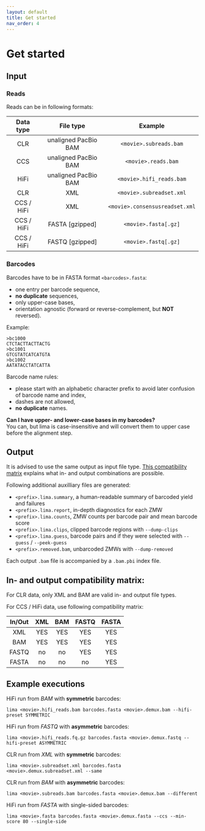 ```yaml
---
layout: default
title: Get started
nav_order: 4
---
```


# Get started
## Input

### Reads

Reads can be in following formats:

| Data type  |      File type       |            Example             |
| :--------: | :------------------: | :----------------------------: |
|    CLR     | unaligned PacBio BAM |     `<movie>.subreads.bam`     |
|    CCS     | unaligned PacBio BAM |      `<movie>.reads.bam`       |
|    HiFi    | unaligned PacBio BAM |    `<movie>.hifi_reads.bam`    |
|    CLR     |         XML          |    `<movie>.subreadset.xml`    |
| CCS / HiFi |         XML          | `<movie>.consensusreadset.xml` |
| CCS / HiFi |   FASTA [gzipped]    |      `<movie>.fasta[.gz]`      |
| CCS / HiFi |   FASTQ [gzipped]    |      `<movie>.fastq[.gz]`      |

### Barcodes
Barcodes have to be in FASTA format `<barcodes>.fasta`:
 - one entry per barcode sequence,
 - **no duplicate** sequences,
 - only upper-case bases,
 - orientation agnostic (forward or reverse-complement, but **NOT** reversed).

Example:

    >bc1000
    CTCTACTTACTTACTG
    >bc1001
    GTCGTATCATCATGTA
    >bc1002
    AATATACCTATCATTA

Barcode name rules:
 - please start with an alphabetic character prefix to avoid later confusion of barcode name and index,
 - dashes are not allowed,
 - **no duplicate** names.

**Can I have upper- and lower-case bases in my barcodes?**\
You can, but lima is case-insensitive and will convert them to upper case before
the alignment step.

## Output

It is advised to use the same output as input file type. [This compatibility
matrix]() explains what in- and output combinations are possible.

Following additional auxilliary files are generated:
 * `<prefix>.lima.summary`, a human-readable summary of barcoded yield and failures
 * `<prefix>.lima.report`, in-depth diagnostics for each ZMW
 * `<prefix>.lima.counts`, ZMW counts per barcode pair and mean barcode score
 * `<prefix>.lima.clips`, clipped barcode regions with `--dump-clips`
 * `<prefix>.lima.guess`, barcode pairs and if they were selected with `--guess` / `--peek-guess`
 * `<prefix>.removed.bam`, unbarcoded ZMWs with `--dump-removed`

Each output `.bam` file is accompanied by a `.bam.pbi` index file.

## In- and output compatibility matrix:

For CLR data, only XML and BAM are valid in- and output file types.

For CCS / HiFi data, use following compatibility matrix:

| In/Out | XML | BAM | FASTQ | FASTA |
| :----: | :-: | :-: | :---: | :---: |
| XML    | YES | YES |  YES  |  YES  |
| BAM    | YES | YES |  YES  |  YES  |
| FASTQ  | no  | no  |  YES  |  YES  |
| FASTA  | no  | no  |  no   |  YES  |

## Example executions

HiFi run from *BAM* with **symmetric** barcodes:

    lima <movie>.hifi_reads.bam barcodes.fasta <movie>.demux.bam --hifi-preset SYMMETRIC

HiFi run from *FASTQ* with **asymmetric** barcodes:

    lima <movie>.hifi_reads.fq.gz barcodes.fasta <movie>.demux.fastq --hifi-preset ASYMMETRIC

CLR run from *XML* with **symmetric** barcodes:

    lima <movie>.subreadset.xml barcodes.fasta <movie>.demux.subreadset.xml --same

CLR run from *BAM* with **asymmetric** barcodes:

    lima <movie>.subreads.bam barcodes.fasta <movie>.demux.bam --different

HiFi run from *FASTA* with single-sided barcodes:

    lima <movie>.fasta barcodes.fasta <movie>.demux.fasta --ccs --min-score 80 --single-side
